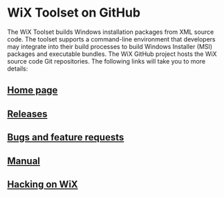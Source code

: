 # WiX Toolset on GitHub
The WiX Toolset builds Windows installation packages from XML source code. The toolset supports a command-line environment that developers may integrate into their build processes to build Windows Installer (MSI) packages and executable bundles. The WiX GitHub project hosts the WiX source code Git repositories. The following links will take you to more details:

## [Home page](http://wixtoolset.org/ "WiX Toolset home page")
## [Releases](http://wixtoolset.org/releases/ "WiX Toolset stable and weekly releases")
## [Bugs and feature requests](http://wixtoolset.org/issues/ "Files bugs and feature requests for WiX Toolset ")
## [Manual](http://wixtoolset.org/documentation/manual/ "WiX Toolset manuals and documentation links")
## [Hacking on WiX](http://wixtoolset.org/development/ "About development on the WiX Toolset")
